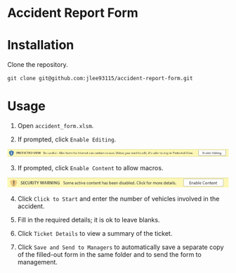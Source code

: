 # Accident Report Form

# Installation

Clone the repository.
```shell
git clone git@github.com:jlee93115/accident-report-form.git
```

# Usage

1. Open `accident_form.xlsm`.

2. If prompted, click `Enable Editing`.

![Enable Editing](./readme_images/enable_editing.png)

3. If prompted, click `Enable Content` to allow macros.

![Enable Content](./readme_images/enable_content.png)

4. Click `Click to Start` and enter the number of vehicles involved in the accident.

5. Fill in the required details; it is ok to leave blanks.

6. Click `Ticket Details` to view a summary of the ticket.

7. Click `Save and Send to Managers` to automatically save a separate copy of the filled-out form in the same folder and to send the form to management.
